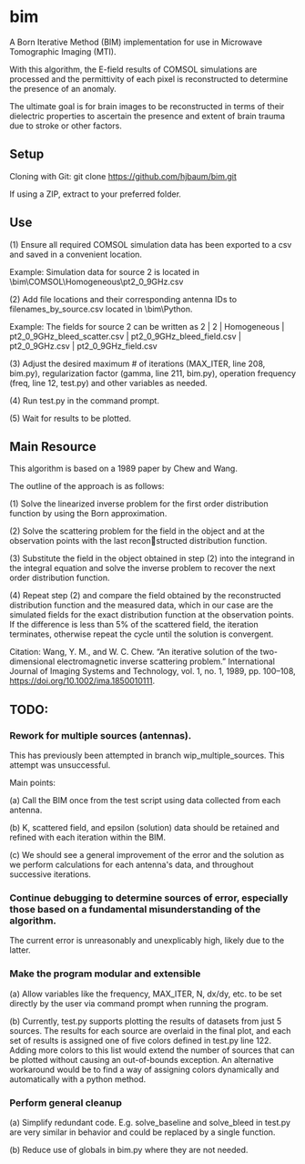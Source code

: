 # bim
A Born Iterative Method (BIM) implementation for use in Microwave Tomographic Imaging (MTI).

With this algorithm, the E-field results of COMSOL simulations are processed and the permittivity of each pixel is reconstructed to determine the presence of an anomaly.

The ultimate goal is for brain images to be reconstructed in terms of their dielectric properties to ascertain the presence and extent of brain trauma due to stroke or other factors.

## Setup
Cloning with Git: git clone https://github.com/hjbaum/bim.git

If using a ZIP, extract to your preferred folder.

## Use
(1) Ensure all required COMSOL simulation data has been exported to a csv and saved in a convenient location. 

Example: Simulation data for source 2 is located in \bim\COMSOL\Homogeneous\pt2_0_9GHz.csv

(2) Add file locations and their corresponding antenna IDs to filenames_by_source.csv located in \bim\Python\.

Example: The fields for source 2 can be written as 2	| 2	| Homogeneous	| pt2_0_9GHz_bleed_scatter.csv | pt2_0_9GHz_bleed_field.csv	| pt2_0_9GHz.csv | pt2_0_9GHz_field.csv	 

(3) Adjust the desired maximum # of iterations (MAX_ITER, line 208, bim.py), regularization factor (gamma, line 211, bim.py), operation frequency (freq, line 12, test.py) and other variables as needed. 

(4) Run test.py in the command prompt. 

(5) Wait for results to be plotted. 

## Main Resource
This algorithm is based on a 1989 paper by Chew and Wang.

The outline of the approach is as follows:

(1) Solve the linearized inverse problem for the first order distribution function by using the Born approximation. 

(2) Solve the scattering problem for the field in the object and at the observation points with the last reconstructed distribution function. 

(3) Substitute the field in the object obtained in step (2) into the integrand in the integral equation and solve the inverse problem to recover the next order distribution function. 

(4) Repeat step (2) and compare the field obtained by the reconstructed distribution function and the measured data, which in our case are the simulated fields for the exact distribution function at the observation points. If the difference is less than 5% of the scattered field, the iteration terminates, otherwise repeat the cycle until the solution is convergent.

Citation: Wang, Y. M., and W. C. Chew. “An iterative solution of the two-dimensional electromagnetic inverse scattering problem.” International Journal of Imaging Systems and Technology, vol. 1, no. 1, 1989, pp. 100–108, https://doi.org/10.1002/ima.1850010111. 

## TODO: 
### Rework for multiple sources (antennas). 
This has previously been attempted in branch wip_multiple_sources. This attempt was unsuccessful.

Main points:

(a) Call the BIM once from the test script using data collected from each antenna.

(b) K, scattered field, and epsilon (solution) data should be retained and refined with each iteration within the BIM.

(c) We should see a general improvement of the error and the solution as we perform calculations for each antenna's data, and throughout successive iterations.


### Continue debugging to determine sources of error, especially those based on a fundamental misunderstanding of the algorithm.
The current error is unreasonably and unexplicably high, likely due to the latter.

### Make the program modular and extensible
(a) Allow variables like the frequency, MAX_ITER, N, dx/dy, etc. to be set directly by the user via command prompt when running the program.

(b) Currently, test.py supports plotting the results of datasets from just 5 sources. The results for each source are overlaid in the final plot, and each set of results is assigned one of five colors defined in test.py line 122. Adding more colors to this list would extend the number of sources that can be plotted without causing an out-of-bounds exception. An alternative workaround would be to find a way of assigning colors dynamically and automatically with a python method. 

### Perform general cleanup
(a) Simplify redundant code. E.g. solve_baseline and solve_bleed in test.py are very similar in behavior and could be replaced by a single function.

(b) Reduce use of globals in bim.py where they are not needed.

